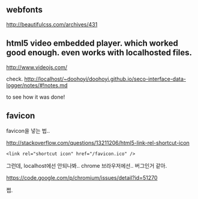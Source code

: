 ## webfonts

<http://beautifulcss.com/archives/431>

## html5 video embedded player. which worked good enough. even works with localhosted files.

<http://www.videojs.com/>

check. <http://localhost/~doohoyi/doohoyi.github.io/seco-interface-data-logger/notes/#!notes.md>

to see how it was done!

## favicon

favicon을 넣는 법..

<http://stackoverflow.com/questions/13211206/html5-link-rel-shortcut-icon>

```
<link rel="shortcut icon" href="/favicon.ico" />
```

그런데, localhost에선 안되나봐.. chrome 브라우저에선.. 버그인거 같아.

<https://code.google.com/p/chromium/issues/detail?id=51270>

쩝.

